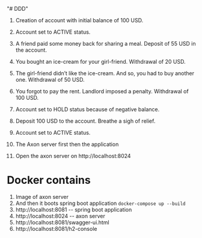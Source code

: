 "# DDD" 

1. Creation of account with initial balance of 100 USD.
2. Account set to ACTIVE status.
3. A friend paid some money back for sharing a meal. Deposit of 55 USD in the account.
4. You bought an ice-cream for your girl-friend. Withdrawal of 20 USD.
5. The girl-friend didn’t like the ice-cream. And so, you had to buy another one. Withdrawal of 50 USD.
6. You forgot to pay the rent. Landlord imposed a penalty. Withdrawal of 100 USD.
7. Account set to HOLD status because of negative balance.
8. Deposit 100 USD to the account. Breathe a sigh of relief.
9. Account set to ACTIVE status.



1. The Axon server first then the application
2. Open the axon server on http://localhost:8024

# Docker contains 
1. Image of axon server 
2. And then it boots spring boot application ```docker-compose up --build```
3. http://localhost:8081  -- spring boot application
4. http://localhost:8024 -- axon server
5. http://localhost:8081/swagger-ui.html
6. http://localhost:8081/h2-console